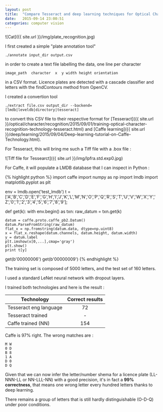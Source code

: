 ```yaml
---
layout: post
title:  "Compare Tesseract and deep learning techniques for Optical Character Recognition of licence plates"
date:   2015-09-14 23:00:51
categories: computer vision
---
```


![Cat]({{ site.url }}/img/plate_recognition.jpg)

I first created a simple "plate annotation tool"

    ./annotate input_dir output.csv

in order to create a text file labelling the data, one line per character

    image_path  character  x  y width height orientation

in a CSV format. Licence plates are detected with a cascade classifier and letters with the findContours method from OpenCV.

I created a convertion tool

    ./extract file.csv output_dir --backend=[lmdb|leveldb|directory|tesseract]

to convert this CSV file to their respective format for [Tesseract]({{ site.url }}/optical/character/recognition/2015/09/01/training-optical-character-recognition-technology-tesseract.html) and [Caffe learning]({{ site.url }}/deep/learning/2015/09/04/Deep-learning-tutorial-on-Caffe-Technology.html).

For Tesseract, this will bring me such a Tiff file with a .box file :

![Tiff file for Tessearct]({{ site.url }}/img/lpfra.std.exp0.jpg)

For Caffe, it will populate a LMDB database that I can inspect in Python :

{% highlight python %}
import caffe
import numpy as np
import lmdb
import matplotlib.pyplot as plt

env = lmdb.open('test_lmdb')
t = ['A','B','C','D','E','F','G','H','I','J','K','L','M','N','O','P','Q','R','S','T','U','V','W','X','Y','Z','0','1','2','3','4','5','6','7','8','9'];

def get(k):
    with env.begin() as txn:
        raw_datum = txn.get(k)

    datum = caffe.proto.caffe_pb2.Datum()
    datum.ParseFromString(raw_datum)
    flat_x = np.fromstring(datum.data, dtype=np.uint8)
    x = flat_x.reshape(datum.channels, datum.height, datum.width)
    y = datum.label
    plt.imshow(x[0,...],cmap='gray')
    plt.show()
    print t[y]

get(b'00000006')
get(b'00000009')
{% endhighlight %}

The training set is composed of 5000 letters, and the test set of 160 letters.

I used a standard LeNet neural network with dropout layers.

I trained both technologies and here is the result :

| Technology        | Correct results           |
| ------------- |:-------------:|
| Tesseract eng language      | 72 |
| Tesseract trained      | -      |
| Caffe trained (NN)  | 154 |

Caffe is 97% right. The wrong matches are :

    M W
    0 D
    B 8
    1 A
    D 0
    D Q

Given that we can now infer the letter/number shema for a licence plate (LL-NNN-LL or NN-LLL-NN) with a good precision, it's in fact a **99% correctness**, that means one wrong letter every hundred letters thanks to deep learning. 

There remains a group of letters that is still hardly distinguishable (O-D-Q) under poor conditions.
